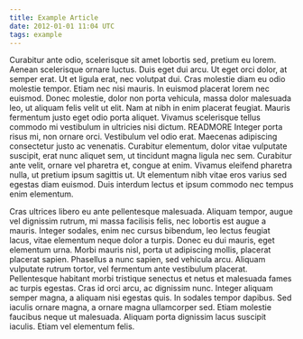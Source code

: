 ```yaml
---
title: Example Article
date: 2012-01-01 11:04 UTC
tags: example
---
```


Curabitur ante odio, scelerisque sit amet lobortis sed, pretium eu lorem. Aenean scelerisque ornare luctus. Duis eget dui arcu. Ut eget orci dolor, at semper erat. Ut et ligula erat, nec volutpat dui. Cras molestie diam eu odio molestie tempor. Etiam nec nisi mauris. In euismod placerat lorem nec euismod. Donec molestie, dolor non porta vehicula, massa dolor malesuada leo, ut aliquam felis velit ut elit. Nam at nibh in enim placerat feugiat. Mauris fermentum justo eget odio porta aliquet. Vivamus scelerisque tellus commodo mi vestibulum in ultricies nisi dictum.
READMORE
Integer porta risus mi, non ornare orci. Vestibulum vel odio erat. Maecenas adipiscing consectetur justo ac venenatis. Curabitur elementum, dolor vitae vulputate suscipit, erat nunc aliquet sem, ut tincidunt magna ligula nec sem. Curabitur ante velit, ornare vel pharetra et, congue at enim. Vivamus eleifend pharetra nulla, ut pretium ipsum sagittis ut. Ut elementum nibh vitae eros varius sed egestas diam euismod. Duis interdum lectus et ipsum commodo nec tempus enim elementum.

Cras ultrices libero eu ante pellentesque malesuada. Aliquam tempor, augue vel dignissim rutrum, mi massa facilisis felis, nec lobortis est augue a mauris. Integer sodales, enim nec cursus bibendum, leo lectus feugiat lacus, vitae elementum neque dolor a turpis. Donec eu dui mauris, eget elementum urna. Morbi mauris nisl, porta ut adipiscing mollis, placerat placerat sapien. Phasellus a nunc sapien, sed vehicula arcu. Aliquam vulputate rutrum tortor, vel fermentum ante vestibulum placerat. Pellentesque habitant morbi tristique senectus et netus et malesuada fames ac turpis egestas. Cras id orci arcu, ac dignissim nunc. Integer aliquam semper magna, a aliquam nisi egestas quis. In sodales tempor dapibus. Sed iaculis ornare magna, a ornare magna ullamcorper sed. Etiam molestie faucibus neque ut malesuada. Aliquam porta dignissim lacus suscipit iaculis. Etiam vel elementum felis.